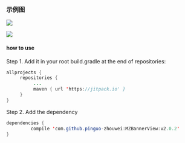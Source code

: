 ### 示例图

![](https://github.com/youlookwhat/SBannerView/blob/master/sbannerview.gif)

[![](https://jitpack.io/v/youlookwhat/SBannerView.svg)](https://jitpack.io/#youlookwhat/SBannerView)

#### how to use
Step 1. Add it in your root build.gradle at the end of repositories:

```java
allprojects {
     repositories {
          ...
          maven { url 'https://jitpack.io' }
     }
}
```

Step 2. Add the dependency

```java
dependencies {
         compile 'com.github.pinguo-zhouwei:MZBannerView:v2.0.2'
}
```
